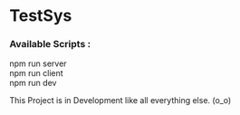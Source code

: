 # TestSys
### Available Scripts :
  npm run server<br>
  npm run client<br>
  npm run dev<br>

This Project is in Development like all everything  else. (o_o)
